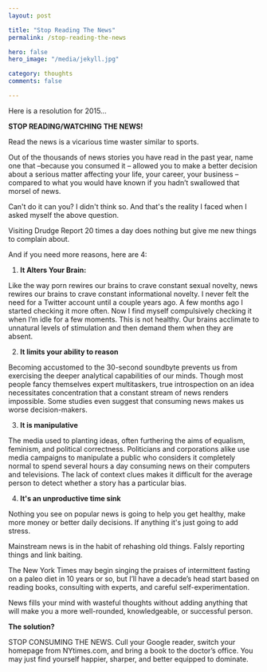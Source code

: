```yaml
---
layout: post

title: "Stop Reading The News"
permalink: /stop-reading-the-news

hero: false
hero_image: "/media/jekyll.jpg"

category: thoughts
comments: false

---
```


Here is a resolution for 2015...

**STOP READING/WATCHING THE NEWS!**

Read the news is a vicarious time waster similar to sports. 

Out of the thousands of news stories you have read in the past year, name one that –because you consumed it – allowed you to make a better decision about a serious matter affecting your life, your career, your business – compared to what you would have known if you hadn’t swallowed that morsel of news.

Can't do it can you? I didn't think so. And that's the reality I faced when I asked myself the above question.

Visiting Drudge Report 20 times a day does nothing but give me new things to complain about.

And if you need more reasons, here are 4:

1. **It Alters Your Brain:**

 Like the way porn rewires our brains to crave constant sexual novelty, news rewires our brains to crave constant informational novelty. I never felt the need for a Twitter account until a couple years ago. A few months ago I started checking it more often. Now I find myself compulsively checking it when I’m idle for a few moments. This is not healthy. Our brains acclimate to unnatural levels of stimulation and then demand them when they are absent.

2. **It limits your ability to reason**

 Becoming accustomed to the 30-second soundbyte prevents us from exercising the deeper analytical capabilities of our minds. Though most people fancy themselves expert multitaskers, true introspection on an idea necessitates concentration that a constant stream of news renders impossible. Some studies even suggest that consuming news makes us worse decision-makers.

3. **It is manipulative**

 The media used to planting ideas, often furthering the aims of equalism, feminism, and political correctness. Politicians and corporations alike use media campaigns to manipulate a public who considers it completely normal to spend several hours a day consuming news on their computers and televisions. The lack of context clues makes it difficult for the average person to detect whether a story has a particular bias.

4. **It's an unproductive time sink**

 Nothing you see on popular news is going to help you get healthy, make more money or better daily decisions. If anything it's just going to add stress.

 Mainstream news is in the habit of rehashing old things. Falsly reporting things and link baiting.

 The New York Times may begin singing the praises of intermittent fasting on a paleo diet in 10 years or so, but I’ll have a decade’s head start based on reading books, consulting with experts, and careful self-experimentation.

News fills your mind with wasteful thoughts without adding anything that will make you a more well-rounded, knowledgeable, or successful person.

**The solution?** 

STOP CONSUMING THE NEWS. Cull your Google reader, switch your homepage from NYtimes.com, and bring a book to the doctor’s office. You may just find yourself happier, sharper, and better equipped to dominate.